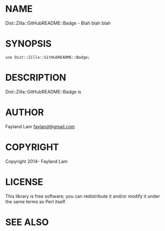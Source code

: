 # NAME

Dist::Zilla::GitHubREADME::Badge - Blah blah blah

# SYNOPSIS

    use Dist::Zilla::GitHubREADME::Badge;

# DESCRIPTION

Dist::Zilla::GitHubREADME::Badge is

# AUTHOR

Fayland Lam <fayland@gmail.com>

# COPYRIGHT

Copyright 2014- Fayland Lam

# LICENSE

This library is free software; you can redistribute it and/or modify
it under the same terms as Perl itself.

# SEE ALSO
